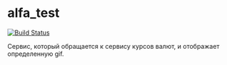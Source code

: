 # alfa_test
[![Build Status](https://app.travis-ci.com/SemykinRU/alfa_test.svg?branch=main)](https://app.travis-ci.com/SemykinRU/alfa_test)

Cервис, который обращается к сервису курсов валют, и отображает определенную gif.
